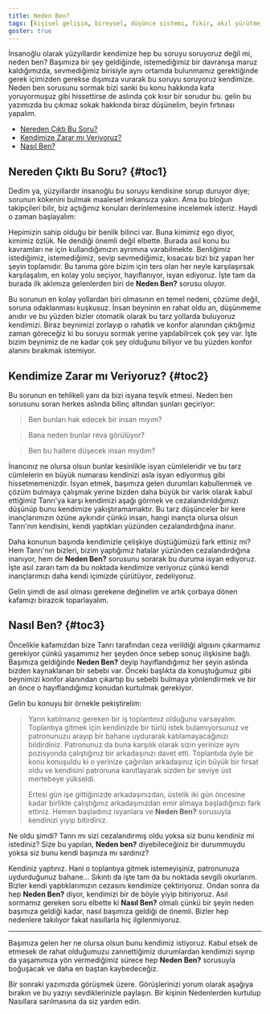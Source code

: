 ```yaml
---
title: Neden Ben?
tags: [kişisel gelişim, bireysel, düşünce sistemi, fikir, akıl yürütme, bakış açısı, mutluluk, gözlem]
goster: true
---
```


İnsanoğlu olarak yüzyıllardır kendimize hep bu soruyu soruyoruz değil mi, neden ben? Başımıza bir şey geldiğinde, istemediğimiz bir davranışa maruz kaldığımızda, sevmediğimiz birisiyle aynı ortamda bulunmamız gerektiğinde gerek içimizden gerekse dışımıza vurarak bu soruyu soruyoruz kendimize. Neden ben sorusunu sormak bizi sanki bu konu hakkında kafa yoruyormuşuz gibi hissettirse de aslında çok kısır bir sorudur bu. gelin bu yazımızda bu çıkmaz sokak hakkında biraz düşünelim, beyin fırtınası yapalım.

<nav title="İçindekiler">

-   [Nereden Çıktı Bu Soru?](#toc1)
-   [Kendimize Zarar mı Veriyoruz?](#toc2)
-   [Nasıl Ben?](#toc3)

</nav>

## Nereden Çıktı Bu Soru? {#toc1}

Dedim ya, yüzyıllardır insanoğlu bu soruyu kendisine sorup duruyor diye; sorunun kökenini bulmak maalesef imkansıza yakın. Ama bu bloğun takipçileri bilir, biz açtığımız konuları derinlemesine incelemek isteriz. Haydi o zaman başlayalım:

Hepimizin sahip olduğu bir benlik bilinci var. Buna kimimiz ego diyor, kimimiz özlük. Ne dendiği önemli değil elbette. Burada asıl konu bu kavramları ne için kullandığımızın ayrımına varabilmekte. Benliğimiz istediğimiz, istemediğimiz, sevip  sevmediğimiz, kısacası bizi biz yapan her şeyin toplamıdır. Bu tanıma göre bizim için ters olan her  neyle karşılaşırsak karşılaşalım, en kolay yolu seçiyor, hayıflanıyor, isyan ediyoruz. İşte tam da burada ilk aklımıza gelenlerden biri de **Neden Ben?** sorusu oluyor.

Bu sorunun en kolay yollardan biri olmasının en temel nedeni, çözüme değil, soruna odaklanması kuşkusuz. İnsan beyninin en rahat oldu an, düşünmeme anıdır ve bu yüzden bizler otomatik olarak bu tarz yollarda buluyoruz kendimizi. Biraz  beynimizi zorlayıp o rahatlık ve konfor alanından çıktığımız zaman göreceğiz ki bu soruyu sormak yerine yapılabilrcek çok şey var. İşte bizim beynimiz de ne kadar çok şey olduğunu biliyor ve bu yüzden konfor alanını bırakmak istemiyor.

## Kendimize Zarar mı Veriyoruz? {#toc2}

Bu sorunun en tehlikeli yanı da bizi isyana teşvik etmesi. Neden ben sorusunu soran herkes aslında bilinç altından şunları geçiriyor:

> Ben bunları hak edecek bir insan mıyım?

> Bana neden bunlar reva görülüyor?

> Ben bu hallere düşecek insan mıydım?

İnancınız ne olursa olsun bunlar kesinlikle isyan cümleleridir ve bu tarz cümlelerin en büyük numarası kendinizi asla isyan ediyormuş gibi hissetmemenizdir. İsyan etmek, başımıza gelen durumları kabullenmek ve çözüm bulmaya çalışmak yerine bizden daha büyük bir varlık olarak kabul ettiğimiz Tanrı'ya karşı kendimizi aşağı görmek ve cezalandırıldığımızı düşünüp bunu kendimize yakıştıramamaktır. Bu tarz düşünceler bir kere inançlarımızın özüne aykırıdır çünkü insan, hangi inançta olursa olsun Tanrı'nın kendisini, kendi yaptıkları yüzünden cezalandırdığına inanır.

Daha konunun başında kendimizle çelişkiye düştüğümüzü fark ettiniz mi? Hem Tanrı'nın bizleri, bizim yaptığımız hatalar yüzünden cezalandırdığına inanıyor, hem de **Neden Ben?** sorusunu sorarak bu duruma isyan ediyoruz. İşte asıl zararı tam da bu noktada kendimize veriyoruz çünkü kendi inançlarımızı daha kendi içimizde çürütüyor, zedeliyoruz.

Gelin şimdi de asıl olması gerekene değinelim ve artık çorbaya dönen kafamızı birazcık toparlayalım.

## Nasıl Ben? {#toc3}

Öncelikle kafamızdan bize Tanrı tarafından ceza verildiği algısını çıkarmamız gerekiyor çünkü yaşamımız her şeyden önce sebep sonuç ilişkisine bağlı. Başımıza geldiğinde **Neden Ben?** deyip hayıflandığımız her şeyin aslında bizden kaynaklanan bir sebebi var. Önceki başlıkta da konuştuğumuz gibi beynimizi konfor alanından çıkartıp bu sebebi bulmaya yönlendirmek ve bir an önce o hayıflandığımız konudan kurtulmak gerekiyor.

Gelin bu konuyu bir örnekle pekiştirelim:

> Yarın katılmanız gereken bir iş toplantınız olduğunu varsayalım. Toplantıya gitmek için kendinizde bir türlü istek bulamıyorsunuz ve patronunuzu arayıp bir bahane uydurarak katılamayacağınızı bildirdiniz. Patronunuz da buna karşılık olarak sizin yerinize aynı pozisyonda çalıştığınız bir arkadaşınızı davet etti. Toplantıda öyle bir konu konuşuldu ki o yerinize çağırılan arkadaşınız için büyük bir fırsat oldu ve kendisini patronuna kanıtlayarak sizden bir seviye üst mertebeye yükseldi.
>
> Ertesi gün işe gittiğinizde arkadaşınızdan, üstelik iki gün öncesine kadar birlikte çalıştığınız arkadaşınızdan emir almaya başladığınızı fark ettiniz. Hemen başladınız isyanlara ve  **Neden Ben?** sorusuyla kendinizi yiyip bitirdiniz.

Ne oldu şimdi? Tanrı mı sizi cezalandırmış oldu yoksa siz bunu kendiniz mi istediniz? Size bu yapılan, **Neden ben?** diyebileceğiniz bir durummuydu yoksa siz bunu kendi başınıza mı sardınız?

Kendiniz yaptınız. Hani o toplantıya gitmek istemeyişiniz, patronunuza uydurduğunuz bahane... Sıkıntı da işte tam da bu noktada  sevgili okurlarım. Bizler kendi yaptıklarımızın cezasını kendimize çektiriyoruz. Ondan sonra da hep **Neden Ben?** diyor, kendimizi bir de böyle yiyip bitiriyoruz. Asıl sormamız gereken soru elbette ki **Nasıl Ben?** olmalı çünkü bir şeyin neden başımıza geldiği kadar, nasıl başımıza geldiği de önemli. Bizler hep nedenlere takılıyor fakat nasıllarla hiç ilgilenmiyoruz.

----------

Başımıza gelen her ne olursa olsun bunu kendimiz istiyoruz. Kabul etsek de etmesek de rahat olduğumuzu zannettiğimiz durumlardan kendimizi sıyırıp da yaşamımıza yön vermediğimiz sürece hep **Neden Ben?** sorusuyla boğuşacak ve daha en baştan kaybedeceğiz.

Bir sonraki yazımızda görüşmek üzere. Görüşlerinizi yorum olarak aşağıya bırakın ve bu yazıyı sevdiklerinizle paylaşın. Bir kişinin Nedenlerden kurtulup Nasıllara sarılmasına da siz yardım edin.
